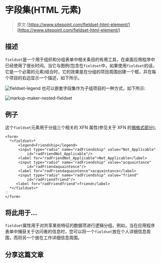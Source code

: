 # 字段集(HTML 元素)

> 原文:[https://www.sitepoint.com/fieldset-html-element/](https://www.sitepoint.com/fieldset-html-element/)

## 描述

`fieldset`是一个用于组织和分组表单中相关条目的有用工具，在桌面应用程序中已经使用了很长时间。当它与图例(包含在`fieldset`中，如果使用`fieldset`的话，它是一个必需的元素)结合时，它的效果是在分组的项目周围创建一个框，并在每个项目的右边显示一个描述，如下所示。

![fieldset-legend](../Images/4072c796825fc063b9b0c34d0abf62ea.png)
也可以嵌套字段集作为子组项目的一种方式，如下所示:

![markup-maker-nested-fieldset](../Images/89d880f663dadbde8b29ea98f811d530.png)

## 例子

这个`fieldset`元素用于分组三个相关的 XFN 属性(参见关于 XFN 的[微格式部分):](https://reference.sitepoint.com/html/xfn/)

```
<form>
  *<fieldset>*
      <legend>Friendship</legend>
      <input type="radio" name="radFriendship" value="Not_Applicable"
          id="radFriendNot_Applicable"/>
      <label for="radFriendNot_Applicable">Not_Applicable</label>
      <input type="radio" name="radFriendship" value="acquaintance"
          id="radFriendaquaintence"/>
      <label for="radFriendaquaintence">acquaintance</label>
      <input type="radio" name="radFriendship" value="friend"
          id="radFriendfriend"/>
     <label for="radFriendfriend">friend</label>
  *</fieldset>*
⋮
</form>
```

## 将此用于…

`fieldset`属性用于对共享某些特征的数据项进行逻辑分组。例如，当在应用程序表单中捕获关于访问者的信息时，您可以将一个`fieldset`放在个人详细信息周围，而将另一个放在工作详细信息周围。

## 分享这篇文章